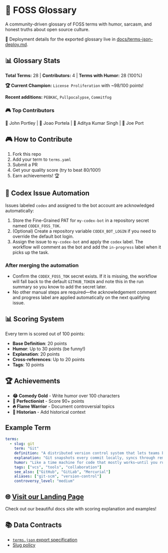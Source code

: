 # 🚀 FOSS Glossary

A community-driven glossary of FOSS terms with humor, sarcasm, and honest truths about open source culture.


📄 Deployment details for the exported glossary live in [docs/terms-json-deploy.md](docs/terms-json-deploy.md).






<!-- STATS-START -->
## 📊 Glossary Stats

**Total Terms:** 28 | **Contributors:** 4 | **Terms with Humor:** 28 (100%)

**🏆 Current Champion:** `License Proliferation` with ~98/100 points!

**Recent additions:** `PEBKAC`, `Pullpocalypse`, `Commitfog`

### 🎮 Top Contributors
🥇 John Portley | 🥈 Joao Portela | 🥉 Aditya Kumar Singh | 🌟 Joe Port
<!-- STATS-END -->

## 🎮 How to Contribute

1. Fork this repo
2. Add your term to `terms.yaml`
3. Submit a PR
4. Get your quality score (try to beat 80/100!)
5. Earn achievements! 🏆

## 🤖 Codex Issue Automation

Issues labeled `codex` and assigned to the bot account are acknowledged automatically:

1. Store the Fine-Grained PAT for `my-codex-bot` in a repository secret named `CODEX_FOSS_TOK`.
2. (Optional) Create a repository variable `CODEX_BOT_LOGIN` if you need to override the default bot login.
3. Assign the issue to `my-codex-bot` and apply the `codex` label. The workflow will comment as the bot and add the `in-progress` label when it picks up the task.

### After merging the automation

- Confirm the `CODEX_FOSS_TOK` secret exists. If it is missing, the workflow will fall back to the default `GITHUB_TOKEN` and note this in the run summary so you know to add the secret later.
- No other manual steps are required—the acknowledgement comment and progress label are applied automatically on the next qualifying issue.

## 📊 Scoring System

Every term is scored out of 100 points:
- **Base Definition**: 20 points
- **Humor**: Up to 30 points (be funny!)
- **Explanation**: 20 points
- **Cross-references**: Up to 20 points
- **Tags**: 10 points

## 🏆 Achievements

- **😂 Comedy Gold** - Write humor over 100 characters
- **💯 Perfectionist** - Score 90+ points
- **🔥 Flame Warrior** - Document controversial topics
- **📜 Historian** - Add historical context

## Example Term
```yaml
terms:
  - slug: git
    term: "Git"
    definition: "A distributed version control system that lets teams branch, merge, and rewind project history so collaboration happens without overwriting each other's work."
    explanation: "Git snapshots every commit locally, syncs through remotes, and helps keep parallel experiments manageable when they eventually converge."
    humor: "Like a time machine for code that mostly works—until you run `git push --force` and become the office supervillain."
    tags: ["vcs", "tools", "collaboration"]
    see_also: ["GitHub", "GitLab", "Mercurial"]
    aliases: ["git-scm", "version-control"]
    controversy_level: "medium"
```

## 🌐 [Visit our Landing Page](https://luminlynx.github.io/FOSS-Glossary/)

Check out our beautiful docs site with scoring explanation and examples!

## 📚 Data Contracts

- [`terms.json` export specification](docs/terms-json-spec.md)
- [Slug policy](docs/slug-policy.md)
